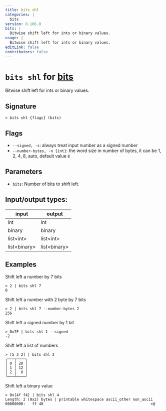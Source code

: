 ```yaml
---
title: bits shl
categories: |
  bits
version: 0.106.0
bits: |
  Bitwise shift left for ints or binary values.
usage: |
  Bitwise shift left for ints or binary values.
editLink: false
contributors: false
---
```

<!-- This file is automatically generated. Please edit the command in https://github.com/nushell/nushell instead. -->

# `bits shl` for [bits](/commands/categories/bits.md)

<div class='command-title'>Bitwise shift left for ints or binary values.</div>

## Signature

```> bits shl {flags} (bits)```

## Flags

 -  `--signed, -s`: always treat input number as a signed number
 -  `--number-bytes, -n {int}`: the word size in number of bytes, it can be 1, 2, 4, 8, auto, default value `8`

## Parameters

 -  `bits`: Number of bits to shift left.


## Input/output types:

| input        | output       |
| ------------ | ------------ |
| int          | int          |
| binary       | binary       |
| list&lt;int&gt;    | list&lt;int&gt;    |
| list&lt;binary&gt; | list&lt;binary&gt; |
## Examples

Shift left a number by 7 bits
```nu
> 2 | bits shl 7
0
```

Shift left a number with 2 byte by 7 bits
```nu
> 2 | bits shl 7 --number-bytes 2
256
```

Shift left a signed number by 1 bit
```nu
> 0x7F | bits shl 1 --signed
-2
```

Shift left a list of numbers
```nu
> [5 3 2] | bits shl 2
╭───┬────╮
│ 0 │ 20 │
│ 1 │ 12 │
│ 2 │  8 │
╰───┴────╯

```

Shift left a binary value
```nu
> 0x[4f f4] | bits shl 4
Length: 2 (0x2) bytes | printable whitespace ascii_other non_ascii
00000000:   ff 40                                                ×@

```
